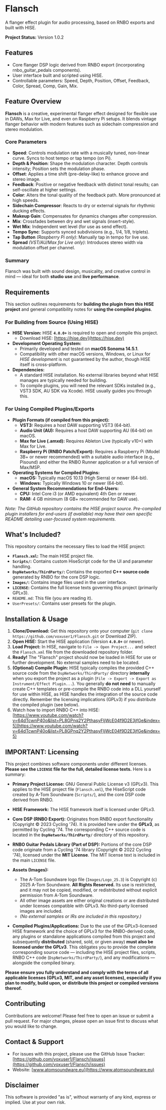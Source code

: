 # Flansch

A flanger effect plugin for audio processing, based on RNBO exports and built with HISE.

**Project Status:** Version 1.0.2

## Features

* Core flanger DSP logic derived from RNBO export (incorporating rnbo_guitar_pedals components).
* User interface built and scripted using HISE.
* Controllable parameters: Speed, Depth, Position, Offset, Feedback, Color, Spread, Comp, Gain, Mix.

## Feature Overview

**Flansch** is a creative, experimental flanger effect designed for flexible use in DAWs, Max for Live, and even on Raspberry Pi setups. It blends vintage flanger behavior with modern features such as sidechain compression and stereo modulation.

### Core Parameters

* **Speed**: Controls modulation rate with a musically tuned, non-linear curve. Syncs to host tempo or tap tempo (on Pi).
* **Depth & Position**: Shape the modulation character. Depth controls intensity; Position sets the modulation phase.
* **Offset**: Applies a time shift (pre-delay-like) to enhance groove and stereo image.
* **Feedback**: Positive or negative feedback with distinct tonal results; can self-oscillate at higher settings.
* **Color**: Alters the tonal quality of the feedback path. More pronounced at high speeds.
* **Sidechain Compressor**: Reacts to dry or external signals for rhythmic ducking effects.
* **Makeup Gain**: Compensates for dynamics changes after compression.
* **Mix**: Crossfades between dry and wet signals (insert-style).
* **Wet Mix**: Independent wet level (for use as send effect).
* **Tempo Sync**: Supports synced subdivisions (e.g., 1/4, 1/8, triplets).
* **Tap Button** *(Raspberry Pi only)*: Manually tap in tempo for live use.
* **Spread** *(VST/AU/Max for Live only)*: Introduces stereo width via modulation offset per channel.

### Summary

Flansch was built with sound design, musicality, and creative control in mind — ideal for both **studio use** and **live performance**.

## Requirements

This section outlines requirements for **building the plugin from this HISE project** and general compatibility notes for **using the compiled plugins**.

### For Building from Source (Using HISE)

*   **HISE Version:** HISE **`4.0.0+`** is required to open and compile this project.
    *   Download HISE: [https://hise.dev](https://hise.dev)
*   **Development Operating System:**
    *   Primarily developed and tested on **macOS Sonoma 14.5.1**.
    *   Compatibility with other macOS versions, Windows, or Linux for *HISE development* is not guaranteed by the author, though HISE itself is cross-platform.
*   **Dependencies:**
    *   A standard HISE installation. No external libraries beyond what HISE manages are typically needed for building.
    *   To compile plugins, you will need the relevant SDKs installed (e.g., VST3 SDK, AU SDK via Xcode). HISE usually guides you through this.

### For Using Compiled Plugins/Exports

*   **Plugin Formats (if compiled from this project):**
    *   **VST3:** Requires a host DAW supporting VST3 (64-bit).
    *   **Audio Unit (AU):** Requires a host DAW supporting AU (64-bit) on macOS.
    *   **Max for Live (.amxd):** Requires Ableton Live (typically v10+) with Max for Live.
    *   **Raspberry Pi (RNBO Patch/Export):** Requires a Raspberry Pi (Model 3B+ or newer recommended) with a suitable audio interface (e.g., Pisound) and either the RNBO Runner application or a full version of Max/MSP.
*   **Operating Systems for Compiled Plugins:**
    *   **macOS:** Typically macOS 10.13 (High Sierra) or newer (64-bit).
    *   **Windows:** Typically Windows 10 or newer (64-bit).
*   **General System Recommendations for End-Users:**
    *   **CPU:** Intel Core i3 (or AMD equivalent) 4th Gen or newer.
    *   **RAM:** 4 GB minimum (8 GB+ recommended for DAW use).

*Note: The GitHub repository contains the HISE project source. Pre-compiled plugin installers for end-users (if available) may have their own specific README detailing user-focused system requirements.*

## What's Included?

This repository contains the necessary files to load the HISE project:

* **`Flansch.xml`:** The main HISE project file.
* **`Scripts/`:** Contains custom HiseScript code for the UI and parameter handling.
* **`DspNetworks/ThirdParty/`:** Contains the exported **C++ source code** generated by RNBO for the core DSP logic.
* **`Images/`:** Contains image files used in the user interface.
* **`LICENSE`:** Contains the full license texts governing this project (primarily GPLv3).
* `README.md`: This file (you are reading it).
* `UserPresets/`: Contains user presets for the plugin.

## Installation & Usage

1. **Clone/Download:** Get this repository onto your computer (`git clone https://github.com/voxuser1/Flansch.git` or Download ZIP).
2. **Open HISE:** Start the HISE application (Version **`4.0.0+`** or newer).
3. **Load Project:** In HISE, navigate to `File -> Open Project...` and select the `Flansch.xml` file from the downloaded repository folder.
4. **Ready!** The "Flansch" project should now be loaded in HISE for use or further development. No external samples need to be located.
5. **(Optional) Compile Plugin:** HISE typically compiles the provided C++ source code from the `DspNetworks/ThirdParty/` directory **internally** when you export the project as a plugin (`File -> Export -> Export as Instrument/Effect Plugin...`). You generally **do not need** to manually create C++ templates or pre-compile the RNBO code into a DLL yourself for use within HISE, as HISE handles the integration of the source code directly. Remember the licensing implications (GPLv3) if you distribute the compiled plugin (see below).
6. Watch how to import RNBO C++ into HISE: [https://www.youtube.com/watch?v=64dTcwnP40o&list=PL8GPnq2Y2PthasyFljWcE04f9D2E3jfGe&index=5](https://www.youtube.com/watch?v=64dTcwnP40o&list=PL8GPnq2Y2PthasyFljWcE04f9D2E3jfGe&index=5)

## IMPORTANT: Licensing

This project combines software components under different licenses. **Please see the `LICENSE` file for the full, detailed license texts.** Here is a summary:

* **Primary Project License:** GNU General Public License v3 (GPLv3). This applies to the HISE project file (`Flansch.xml`), the HiseScript code created by A-Tom Soundware (`Scripts/`), and the core DSP code derived from RNBO.
* **HISE Framework:** The HISE framework itself is licensed under GPLv3.
* **Core DSP (RNBO Export):** Originates from RNBO export functionality (Copyright © 2023 Cycling '74). It is provided here under the **GPLv3**, as permitted by Cycling '74. The corresponding C++ source code is located in the **`DspNetworks/ThirdParty/`** directory of this repository.
* **RNBO Guitar Pedals Library (Part of DSP):** Portions of the core DSP code originate from a Cycling '74 library (Copyright © 2022 Cycling '74), licensed under the **MIT License**. The MIT license text is included in the main `LICENSE` file.
* **Assets (Images):**

  * The A-Tom Soundware logo file (`Images/Logo_25.3`) is Copyright (c) 2025 A-Tom Soundware. **All Rights Reserved.** Its use is restricted, and it may not be copied, modified, or redistributed without explicit permission from A-Tom Soundware.
  * All other image assets are either original creations or are distributed under licenses compatible with GPLv3. No third-party licensed images are included.
  * *(No external samples or IRs are included in this repository.)*
* **Compiled Plugins/Applications:** Due to the use of the GPLv3-licensed HISE framework and the choice of GPLv3 for the RNBO-derived code, any plugins or standalone applications compiled from this project and subsequently **distributed** (shared, sold, or given away) **must also be licensed under the GPLv3**. This obligates you to provide the complete corresponding source code — including the HISE project files, scripts, RNBO C++ code (`DspNetworks/ThirdParty/`), and any modifications — alongside the compiled binary.

**Please ensure you fully understand and comply with the terms of all applicable licenses (GPLv3, MIT, and any asset licenses), especially if you plan to modify, build upon, or distribute this project or compiled versions thereof.**

## Contributing

Contributions are welcome! Please feel free to open an issue or submit a pull request. For major changes, please open an issue first to discuss what you would like to change.

## Contact & Support

* For issues with this project, please use the GitHub Issue Tracker: [https://github.com/voxuser1/Flansch/issues](https://github.com/voxuser1/Flansch/issues)
* Website: [www.atomsoundware.eu](https://www.atomsoundware.eu)

## Disclaimer

This software is provided "as is", without warranty of any kind, express or implied. Use at your own risk.
